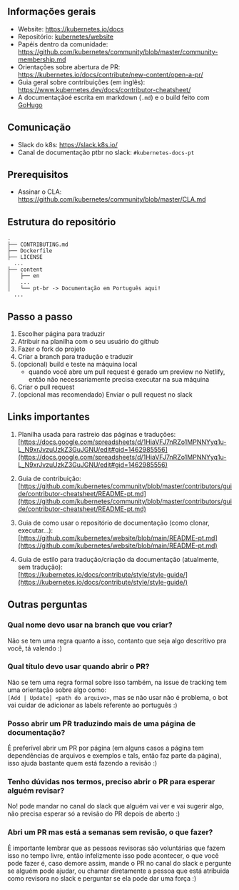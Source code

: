 ## Informações gerais
* Website: https://kubernetes.io/docs
* Repositório: [kubernetes/website](https://github.com/kubernetes/website)
* Papéis dentro da comunidade: https://github.com/kubernetes/community/blob/master/community-membership.md
* Orientações sobre abertura de PR: https://kubernetes.io/docs/contribute/new-content/open-a-pr/
* Guia geral sobre contribuições (em inglês): https://www.kubernetes.dev/docs/contributor-cheatsheet/
* A documentaçãoé escrita em markdown (`.md`) e o build feito com [GoHugo](https://gohugo.io/)

## Comunicação
* Slack do k8s: https://slack.k8s.io/
* Canal de documentação ptbr no slack: `#kubernetes-docs-pt`

## Prerequisitos
* Assinar o CLA: https://github.com/kubernetes/community/blob/master/CLA.md

## Estrutura do repositório
```shell
.
├── CONTRIBUTING.md
├── Dockerfile
├── LICENSE
  ...
├── content
│   ├── en
│   ...
│   └── pt-br -> Documentação em Português aqui!
  ...

```

## Passo a passo
1. Escolher página para traduzir
2. Atribuir na planilha com o seu usuário do github
4. Fazer o fork do projeto
5. Criar a branch para tradução e traduzir
6. (opcional) build e teste na máquina local
    - quando você abre um pull request é gerado um preview no Netlify, então não necessariamente precisa executar na sua máquina
7.  Criar o pull request
8. (opcional mas recomendado) Enviar o pull request no slack


## Links importantes

1. Planilha usada para rastreio das páginas e traduções:   
[https://docs.google.com/spreadsheets/d/1HiaVFJ7nRZo1MPNNYyq1u-L_N9xrJvzuUzkZ3GuJGNU/edit#gid=1462985556](https://docs.google.com/spreadsheets/d/1HiaVFJ7nRZo1MPNNYyq1u-L_N9xrJvzuUzkZ3GuJGNU/edit#gid=1462985556)

2. Guia de contribuição:
[https://github.com/kubernetes/community/blob/master/contributors/guide/contributor-cheatsheet/README-pt.md](https://github.com/kubernetes/community/blob/master/contributors/guide/contributor-cheatsheet/README-pt.md)

3. Guia de como usar o repositório de documentação (como clonar, executar...):   
[https://github.com/kubernetes/website/blob/main/README-pt.md](https://github.com/kubernetes/website/blob/main/README-pt.md)

4. Guia de estilo para tradução/criação da documentação (atualmente, sem tradução):    
[https://kubernetes.io/docs/contribute/style/style-guide/](https://kubernetes.io/docs/contribute/style/style-guide/)

## Outras perguntas

### Qual nome devo usar na branch que vou criar?
Não se tem uma regra quanto a isso, contanto que seja algo descritivo pra você, tá valendo :)

### Qual título devo usar quando abrir o PR?
Não se tem uma regra formal sobre isso também, na issue de tracking tem uma orientação sobre algo como:    
`[Add | Update] <path do arquivo>`, mas se não usar não é problema, o bot vai cuidar de adicionar as labels referente ao português :)

### Posso abrir um PR traduzindo mais de uma página de documentação?
É preferível abrir um PR por página (em alguns casos a página tem dependências de arquivos e exemplos e tals, então faz parte da página), isso ajuda bastante quem está fazendo a revisão :)

### Tenho dúvidas nos termos, preciso abrir o PR para esperar alguém revisar?
No! pode mandar no canal do slack que alguém vai ver e vai sugerir algo, não precisa esperar só a revisão do PR depois de aberto :)

### Abri um PR mas está a semanas sem revisão, o que fazer?
É importante lembrar que as pessoas revisoras são voluntárias que fazem isso no tempo livre, então infelizmente isso pode acontecer, o que você pode fazer é, caso demore assim, mande o PR no canal do slack e pergunte se alguém pode ajudar, ou chamar diretamente a pessoa que está atribuida como revisora no slack e perguntar se ela pode dar uma força :)
